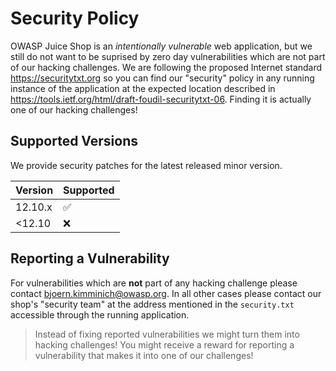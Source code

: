 # Security Policy

OWASP Juice Shop is an _intentionally vulnerable_ web application, but
we still do not want to be suprised by zero day vulnerabilities which
are not part of our hacking challenges. We are following the proposed
Internet standard <https://securitytxt.org> so you can find our
"security" policy in any running instance of the application at the
expected location described in
<https://tools.ietf.org/html/draft-foudil-securitytxt-06>. Finding it is
actually one of our hacking challenges!

## Supported Versions

We provide security patches for the latest released minor version.

| Version | Supported          |
|:--------|:-------------------|
| 12.10.x  | :white_check_mark: |
| <12.10   | :x:                |

## Reporting a Vulnerability

For vulnerabilities which are **not** part of any hacking challenge
please contact <bjoern.kimminich@owasp.org>. In all other cases please
contact our shop's "security team" at the address mentioned in the
`security.txt` accessible through the running application.

> Instead of fixing reported vulnerabilities we might turn them into
> hacking challenges! You might receive a reward for reporting a
> vulnerability that makes it into one of our challenges!

